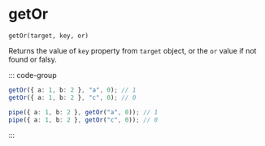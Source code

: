 # getOr

`getOr(target, key, or)`

Returns the value of `key` property from `target` object, or the `or` value if not found or falsy.

::: code-group

```ts [data-first]
getOr({ a: 1, b: 2 }, "a", 0); // 1
getOr({ a: 1, b: 2 }, "c", 0); // 0
```

```ts [data-last]
pipe({ a: 1, b: 2 }, getOr("a", 0)); // 1
pipe({ a: 1, b: 2 }, getOr("c", 0)); // 0
```

:::
